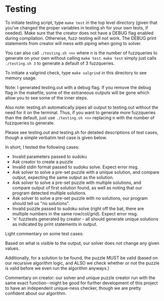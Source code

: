 # Testing

To initiate testing script, type `make test` in the top level directory (given that you've changed the proper variables in testing.sh for your own tests, if needed). Make sure that the creator does not have a DEBUG flag enabled during compilation. Otherwise, fuzz-testing will not work. The DEBUG print statements from creator will mess with piping when going to solver.

You can also call `./testing.sh <n>` where n is the number of fuzzqueries to generate on your own without calling `make test`. `make test` simply just calls `./testing.sh 3` to generate a default of 3 fuzzqueries.

To initiate a valgrind check, type `make valgrind` in this directory to see memory usage.

Note: I generated testing.out with a debug flag. If you remove the debug flag in the makefile, some of the extraneous outputs will be gone which allow you to see some of the inner steps.

Also note: testing.sh automatically pipes all output to testing.out without the need for it on the terminal. Thus, if you want to generate more fuzzqueries than the default, just use `./testing.sh <n>` replacing n with the number of fuzzqueries to generate.

Please see testing.out and testing.sh for detailed descriptions of test cases, though a simple verbatim test case is given below.

In short, I tested the following cases:
 - Invalid parameters passed to sudoku
 - Ask creator to create a puzzle
 - Invalid stdin format passed to sudoku solve. Expect error msg.
 - Ask solver to solve a pre-set puzzle with a unique solution, and compare output, expecting the same output as the solution.
 - Ask solver to solve a pre-set puzzle with multiple solutions, and compare output of first solution found, as well as noting that  our program detected multiple solutions.
 - Ask solver to solve a pre-set puzzle with no solutions, our program should tell us "no solutions".
 - Invalid puzzle passed to sudoku solve (right off the bat, there are multiple numbers in the same row/col/grid). Expect error msg.
 - 'n' fuzztests generated by creator - all should generate unique solutions as indicated by print statements in output.


Light commentary on some test cases: 

Based on what is visible to the output, our solver does not change any given values.

Additionally, for a solution to be found, the puzzle MUST be valid (based on our recursive algorithm logic, and ALSO we check whether or not the puzzle is valid before we even run the algorithm anyways.)

Commentary on creator: our solver and unique puzzle creator run with the same exact function--might be good for further development of this project to have an independent unique-ness checker, though we are pretty confident about our algorithm.